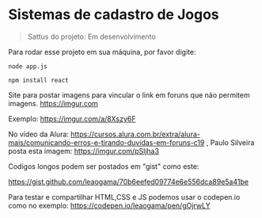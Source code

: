 <h1>Sistemas de cadastro de Jogos</h1>

> Sattus do projeto: Em desenvolvimento

Para rodar esse projeto em sua máquina, por favor digite:

```
node app.js
```

```
npm install react
```

Site para postar imagens para vincular o link em foruns que não permitem imagens. https://imgur.com

Exemplo: https://imgur.com/a/8Xszy6F

No vídeo da Alura: https://cursos.alura.com.br/extra/alura-mais/comunicando-erros-e-tirando-duvidas-em-foruns-c19 ,
Paulo Silveira posta esta imagem: https://imgur.com/pSljha3

Codigos longos podem ser postados em "gist" como este:

https://gist.github.com/leaogama/70b6eefed09774e6e556dca89e5a41be

Para testar e compartilhar HTML,CSS e JS podemos usar o codepen.io como no exemplo:
https://codepen.io/leaogama/pen/gOjrwLY
